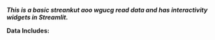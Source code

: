 ***This is a basic streankut aoo wgucg read data and has interactivity widgets in Streamlit.***


**Data Includes:**
